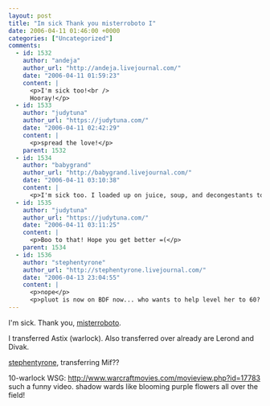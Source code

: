 ```yaml
---
layout: post
title: "Im sick Thank you misterroboto I"
date: 2006-04-11 01:46:00 +0000
categories: ["Uncategorized"]
comments:
  - id: 1532
    author: "andeja"
    author_url: "http://andeja.livejournal.com/"
    date: "2006-04-11 01:59:23"
    content: |
      <p>I'm sick too!<br />
      Hooray!</p>
  - id: 1533
    author: "judytuna"
    author_url: "https://judytuna.com/"
    date: "2006-04-11 02:42:29"
    content: |
      <p>spread the love!</p>
    parent: 1532
  - id: 1534
    author: "babygrand"
    author_url: "http://babygrand.livejournal.com/"
    date: "2006-04-11 03:10:38"
    content: |
      <p>I'm sick too. I loaded up on juice, soup, and decongestants today. Ugh!</p>
  - id: 1535
    author: "judytuna"
    author_url: "https://judytuna.com/"
    date: "2006-04-11 03:11:25"
    content: |
      <p>Boo to that! Hope you get better =(</p>
    parent: 1534
  - id: 1536
    author: "stephentyrone"
    author_url: "http://stephentyrone.livejournal.com/"
    date: "2006-04-13 23:04:55"
    content: |
      <p>nope</p>
      <p>pluot is now on BDF now... who wants to help level her to 60? =P</p>
---
```


I'm sick. Thank you, [misterroboto](http://misterroboto.livejournal.com/).

I transferred Astix (warlock). Also transferred over already are Lerond and Divak. 

[stephentyrone](http://stephentyrone.livejournal.com/), transferring Mif??

10-warlock WSG: http://www.warcraftmovies.com/movieview.php?id=17783
such a funny video. shadow wards like blooming purple flowers all over the field!